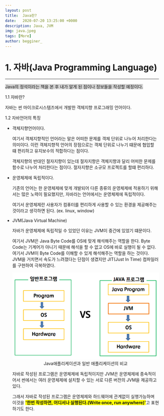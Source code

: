 ```yaml
---
layout: post
title:  Java란?
date:   2020-07-20 13:25:00 +0000
description: Java, JVM
img: java.jpeg
tags: [More]
author: begginer_
---
```


# 1. 자바(Java Programming Language)

---

<span style="background-color:lightgray">Java의 정석이라는 책을 본 후 내가 알게 된 점이나 정보들을 작성할 예정이다.</span>

1.1 자바란?

 자바는 썬 마이크로시스템즈에서 개발한 객체지향 프로그래밍 언어이다. 

1.2 자바언어의 특징

- 객체지향언어이다.

     여기서 객체지향적인 언어라는 말은 어떠한 문제를 객체 단위로 나누어 처리한다는 의미이다. 이런 객체지향적 언어의 장점으로는 객체 단위로 나누기 떄문에 협업할 떄 편리하고 유지보수의 적합하다는 점이다.

     객체지향의 반대인 절자지향이 있는데 절자지향은 객체지향과 달리 어떠한 문제를 함수로 나누어 처리한다는 점이다. 절자지향은 소규모 프로젝트를 할떄 편리하다.

- 운영체제에 독립적이다.

     기존의 언어는 한 운영체제에 맞게 개발되어 다른 종류의 운영체제에 적용하기 위해서는 많은 노력이 필요했지만, 자바라는 언어에서는 운영체제에 독립적이다. 

    여기서 운영체제란 사용자가 컴퓨터를 편리하게 사용할 수 있는 환경을 제공해주는 것이라고 생각하면 된다. (ex. linux, window)

- JVM(Java Virtual Machine)

    자바가 운영체제에 독립적일 수 있었던 이유는 JVM이 중간에 있었기 떄문이다. 

     여기서 JVM은 Java Byte Code를 OS에 맞게 해석해주는 역할을 한다. Byte Code는 기계어가 아니기 때문에 해석을 할 수 없고 OS에 바로 실행이 될 수 없다. 여기서 JVM이 Byte Code를 이해할 수 있게 해석해주는 역할을 하는 것이다.  JVM을 거치면서 속도가 느려졌다는 단점이 생겼지만 JIT(Just In Time) 컴파일러를 구현하여 극복하였다. 

    <center><img src = "/assets/img/jvm.png"></center>
    
    <center>Java애플리케이션과 일반 애플리케이션의 비교</center>

     자바로 작성된 프로그램은 운영체제에 독립적이지만 JVM은 운영체제에 종속적이어서 썬에서는 여러 운영체제에 설치할 수 있는 서로 다른 버전의 JVM을 제공하고 있다.

     그래서 자바로 작성된 프로그램은 운영체제와 하드웨어에 관계없이 실행가능하며 이것을 <span style="background-color:yellow; font-weight:bold">'한번 작성하면, 어디서나 실행된다.(Write once, run anywhere)'</span>고 표현하기도 한다.
